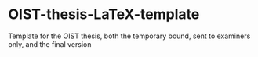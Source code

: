 # OIST-thesis-LaTeX-template
Template for the OIST thesis, both the temporary bound, sent to examiners only, and the final version